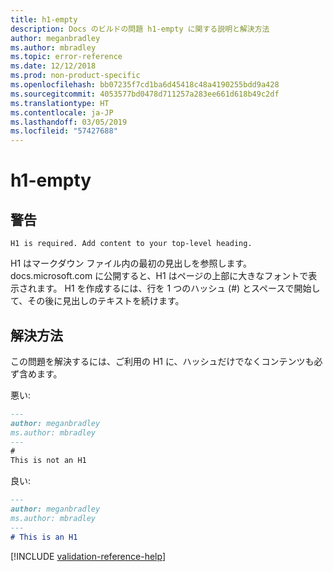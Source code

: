 ```yaml
---
title: h1-empty
description: Docs のビルドの問題 h1-empty に関する説明と解決方法
author: meganbradley
ms.author: mbradley
ms.topic: error-reference
ms.date: 12/12/2018
ms.prod: non-product-specific
ms.openlocfilehash: bb07235f7cd1ba6d45418c48a4190255bdd9a428
ms.sourcegitcommit: 4053577bd0478d711257a283ee661d618b49c2df
ms.translationtype: HT
ms.contentlocale: ja-JP
ms.lasthandoff: 03/05/2019
ms.locfileid: "57427688"
---
```

# <a name="h1-empty"></a>h1-empty

## <a name="warning"></a>警告

`H1 is required. Add content to your top-level heading.`

H1 はマークダウン ファイル内の最初の見出しを参照します。 docs.microsoft.com に公開すると、H1 はページの上部に大きなフォントで表示されます。 H1 を作成するには、行を 1 つのハッシュ (#) とスペースで開始して、その後に見出しのテキストを続けます。

## <a name="resolution"></a>解決方法

この問題を解決するには、ご利用の H1 に、ハッシュだけでなくコンテンツも必ず含めます。

悪い: 

```markdown
---
author: meganbradley
ms.author: mbradley
---
#
This is not an H1
```

良い: 

```markdown
---
author: meganbradley
ms.author: mbradley
---
# This is an H1
```

<!--make sure to add this file to your includes folder and verify the path-->
[!INCLUDE [validation-reference-help](includes/validation-reference-help.md)]
